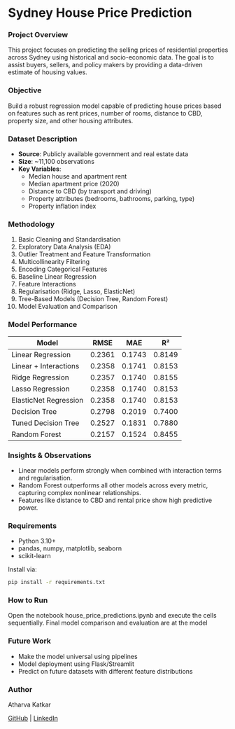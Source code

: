 # Sydney House Price Prediction

### Project Overview
This project focuses on predicting the selling prices of residential properties across Sydney using historical and socio-economic data. The goal is to assist buyers, sellers, and policy makers by providing a data-driven estimate of housing values.

### Objective
Build a robust regression model capable of predicting house prices based on features such as rent prices, number of rooms, distance to CBD, property size, and other housing attributes.

### Dataset Description
- **Source**: Publicly available government and real estate data
- **Size**: ~11,100 observations
- **Key Variables**:
  - Median house and apartment rent
  - Median apartment price (2020)
  - Distance to CBD (by transport and driving)
  - Property attributes (bedrooms, bathrooms, parking, type)
  - Property inflation index

### Methodology
1. Basic Cleaning and Standardisation
2. Exploratory Data Analysis (EDA)
3. Outlier Treatment and Feature Transformation
4. Multicollinearity Filtering
5. Encoding Categorical Features
6. Baseline Linear Regression
7. Feature Interactions
8. Regularisation (Ridge, Lasso, ElasticNet)
9. Tree-Based Models (Decision Tree, Random Forest)
10. Model Evaluation and Comparison

### Model Performance
| Model                       | RMSE   | MAE    | R²     |
|-----------------------------|--------|--------|--------|
| Linear Regression           | 0.2361 | 0.1743 | 0.8149 |
| Linear + Interactions       | 0.2358 | 0.1741 | 0.8153 |
| Ridge Regression            | 0.2357 | 0.1740 | 0.8155 |
| Lasso Regression            | 0.2358 | 0.1740 | 0.8153 |
| ElasticNet Regression       | 0.2358 | 0.1740 | 0.8153 |
| Decision Tree               | 0.2798 | 0.2019 | 0.7400 |
| Tuned Decision Tree         | 0.2527 | 0.1831 | 0.7880 |
| Random Forest               | 0.2157 | 0.1524 | 0.8455 |

### Insights & Observations
- Linear models perform strongly when combined with interaction terms and regularisation.
- Random Forest outperforms all other models across every metric, capturing complex nonlinear relationships.
- Features like distance to CBD and rental price show high predictive power.

### Requirements
- Python 3.10+
- pandas, numpy, matplotlib, seaborn
- scikit-learn

Install via:
```bash
pip install -r requirements.txt
```

### How to Run
Open the notebook house_price_predictions.ipynb and execute the cells sequentially. Final model comparison and evaluation are at the model

### Future Work
- Make the model universal using pipelines
- Model deployment  using Flask/Streamlit
- Predict on future datasets with different feature distributions

### Author
Atharva Katkar

[GitHub](https://github.com/atharvakatkar) | [LinkedIn](www.linkedin.com/in/ankatkar)